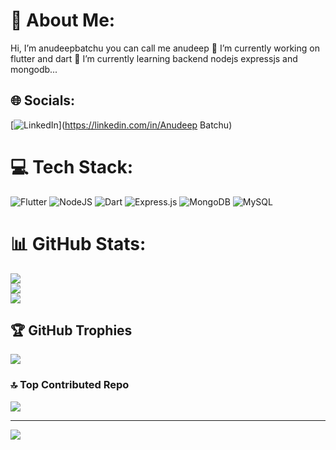 # 💫 About Me:
 Hi, I’m anudeepbatchu you can call me anudeep 👀 I’m currently working on flutter and dart 🌱 I’m currently learning backend nodejs expressjs and mongodb...


## 🌐 Socials:
[![LinkedIn](https://img.shields.io/badge/LinkedIn-%230077B5.svg?logo=linkedin&logoColor=white)](https://linkedin.com/in/Anudeep Batchu) 

# 💻 Tech Stack:
![Flutter](https://img.shields.io/badge/Flutter-%2302569B.svg?style=for-the-badge&logo=Flutter&logoColor=white) ![NodeJS](https://img.shields.io/badge/node.js-6DA55F?style=for-the-badge&logo=node.js&logoColor=white) ![Dart](https://img.shields.io/badge/dart-%230175C2.svg?style=for-the-badge&logo=dart&logoColor=white) ![Express.js](https://img.shields.io/badge/express.js-%23404d59.svg?style=for-the-badge&logo=express&logoColor=%2361DAFB) ![MongoDB](https://img.shields.io/badge/MongoDB-%234ea94b.svg?style=for-the-badge&logo=mongodb&logoColor=white) ![MySQL](https://img.shields.io/badge/mysql-%2300f.svg?style=for-the-badge&logo=mysql&logoColor=white)
# 📊 GitHub Stats:
![](https://github-readme-stats.vercel.app/api?username=anudeep2710&theme=dark&hide_border=false&include_all_commits=false&count_private=false)<br/>
![](https://github-readme-streak-stats.herokuapp.com/?user=anudeep2710&theme=dark&hide_border=false)<br/>
![](https://github-readme-stats.vercel.app/api/top-langs/?username=anudeep2710&theme=dark&hide_border=false&include_all_commits=false&count_private=false&layout=compact)

## 🏆 GitHub Trophies
![](https://github-profile-trophy.vercel.app/?username=anudeep2710&theme=radical&no-frame=false&no-bg=true&margin-w=4)

### 🔝 Top Contributed Repo
![](https://github-contributor-stats.vercel.app/api?username=anudeep2710&limit=5&theme=dark&combine_all_yearly_contributions=true)

---
[![](https://visitcount.itsvg.in/api?id=anudeep2710&icon=0&color=0)](https://visitcount.itsvg.in)

<!-- Proudly created with GPRM ( https://gprm.itsvg.in ) -->
